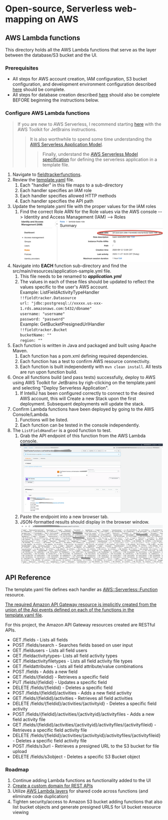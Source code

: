 # Open-source, Serverless web-mapping on AWS
## AWS Lambda functions

This directory holds all the AWS Lambda functions that serve as the layer between the database/S3 bucket and the UI.
### Prerequisites
- All steps for AWS account creation,  IAM configuration, S3 bucket configuration, and development environment configuration described [here](../README.md) should be complete.  
- All steps for database creation described [here](../database/README.md) should also be complete BEFORE beginning the instructions below.  

### Configure AWS Lambda functions
> If you are new to AWS Serverless, I recommend starting [here](https://docs.aws.amazon.com/toolkit-for-jetbrains/latest/userguide/sam.html) with the AWS Toolkit for JetBrains instructions. 
>> It is also worthwhile to spend some time understanding the [AWS Serverless Application Model](https://docs.aws.amazon.com/serverless-application-model/latest/developerguide/what-is-sam.html).
>>> Finally, understand the [AWS Serverless Model specification](https://docs.aws.amazon.com/serverless-application-model/latest/developerguide/sam-specification.html) for defining the serverless application in a template file.
 
1. Navigate to [fieldtrackerfunctions](fieldtrackerfunctions).
2. Review the [template.yaml](fieldtrackerfunctions/template.yaml) file.
   1. Each "handler" in this file maps to a sub-directory 
   2. Each handler specifies an IAM role
   3. Each handler specifies allowed HTTP methods 
   4. Each handler specifies the API path
3. Update the template.yaml file with the proper values for the IAM roles 
   1. Find the correct Role ARN for the Role values via the AWS console --> Identity and Access Management (IAM) --> Roles
   ![Roles](iam_image.png)  
4. Navigate into **EACH** function sub-directory and find the src/main/resources/application-sample.yml file.
   1. This file needs to be renamed to ***application.yml***
   2. The values in each of these files should be updated to reflect the values specific to the user's AWS account.  
  Example: ListFieldActivityTypeHandler  
  `!!fieldtracker.Datasource`     
  `url: "jdbc:postgresql://xxxxx.us-xxx-1.rds.amazonaws.com:5432/dbname"`     
  `username: "username"`      
  `password: "password"`      
   Example: GetBucketPresignedUrlHandler  
   `!!fieldtracker.Bucket`      
   `bucketName: ""`      
   `region: ""`    
5. Each function is written in Java and packaged and built using Apache Maven.  
   1. Each function has a pom.xml defining required dependencies.
   2. Each function has a test to confirm AWS resource connectivity. 
   3. Each function is built independently with `mvn clean install`.  All tests are run upon function build.  
6. Once all functions build (and pass tests) successfully, deploy to AWS using AWS Toolkit for JetBrains by righ-clicking on the template.yaml and selecting "Deploy Serverless Application".
   1. If IntelliJ has been configured correctly to connect to the desired AWS account, this will Create a new Stack upon the first deployment.  Subsequent deployments will update the stack. 
7. Confirm Lambda functions have been deployed by going to the AWS Console/Lambda.  
   1. Functions will be listed.  
   2. Each function can be tested in the console independently. 
8. The `ListFieldHandler` is a good function to test.  
   1. Grab the API endpoint of this function from the AWS Lambda console.  
   ![Lambda function console](2020-11-15_13-55-54.png)
   2. Paste the endpoint into a new browser tab.  
   3. JSON-formatted results should display in the browser window.  
   ![Lambda function results](2020-11-15_14-06-57.png)  


## API Reference
The template.yaml file defines each handler as [AWS::Serverless::Function](https://docs.aws.amazon.com/serverless-application-model/latest/developerguide/sam-resource-function.html) resource.  

[The required Amazon API Gateway resource is implicitly created from the union of the Api events defined on each of the functions in the template.yaml file](https://docs.aws.amazon.com/serverless-application-model/latest/developerguide/sam-resource-api.html).  

For this project, the Amazon API Gateway resources created are RESTful APIs.   

* GET /fields  - Lists all fields
* POST /fields/search - Searches fields based on user input
* GET /fieldusers - Lists all field users
* GET /fieldactivitytypes- Lists all field activity types
* GET /fieldactivityfiletypes - Lists all field activity file types
* GET /fieldattributes - Lists all field attribute/value combinations
* POST /fields - Adds a new field
* GET /fields/{fieldid} - Retrieves a specific field
* PUT /fields/{fieldid} - Updates a specific field
* DELETE /fields/{fieldid} - Deletes a specific field
* POST /fields/{fieldid}/activities - Adds a new field activity
* GET /fields/{fieldid}/activities - Retrieves all field activities
* DELETE /fields/{fieldid}/activities/{activityid} - Deletes a specific field activity
* POST /fields/{fieldid}/activities/{activityid}/activityfiles - Adds a new field activity file
* GET /fields/{fieldid}/activities/{activityid}/activityfiles/{activityfileid} - Retrieves a specific field activity file
* DELETE /fields/{fieldid}/activities/{activityid}/activityfiles/{activityfileid} - Deletes a specific field activity file
* POST /fields/s3url - Retrieves a presigned URL to the S3 bucket for file upload
* DELETE /fields/s3object - Deletes a specific S3 Bucket object

### Roadmap
1. Continue adding Lambda functions as functionality added to the UI
2. [Create a custom domain for REST APIs](https://docs.aws.amazon.com/apigateway/latest/developerguide/how-to-custom-domains.html)
3. Utilize [AWS Lambda layers](https://docs.aws.amazon.com/lambda/latest/dg/configuration-layers.html) for shared code across functions (and eliminate code duplication)
4. Tighten security/access to Amazon S3 bucket adding functions that also list bucket objects and generate presigned URLS for UI bucket resource viewing


